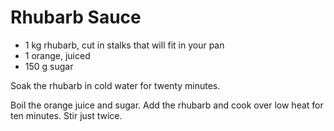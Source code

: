 # Rhubarb Sauce

- 1 kg rhubarb, cut in stalks that will fit in your pan
- 1 orange, juiced
- 150 g sugar

Soak the rhubarb in cold water for twenty minutes.

Boil the orange juice and sugar. Add the rhubarb and cook over low heat
for ten minutes. Stir just twice.

